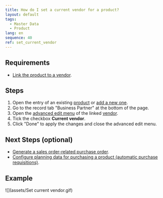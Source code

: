 ```yaml
---
title: How do I set a current vendor for a product?
layout: default
tags:
  - Master Data
  - Product
lang: en
sequence: 40
ref: set_current_vendor
---
```


## Requirements
- [Link the product to a vendor](Link_product_to_business_partner).

## Steps
1. Open the entry of an existing [product](Menu) or [add a new one](NewProduct).
1. Go to the record tab "Business Partner" at the bottom of the page.
1. Open the [advanced edit menu](Open_AdvancedEditTab) of the linked [vendor](New_business_partner_vendor).
1. Tick the checkbox **Current vendor**.
1. Click "Done" to apply the changes and close the advanced edit menu.

## Next Steps (optional)
- [Generate a sales order-related purchase order](Generate_SO-related_PO).
- [Configure planning data for purchasing a product (automatic purchase requisitions)](Product_planning).

## Example
![](assets/Set current vendor.gif)
